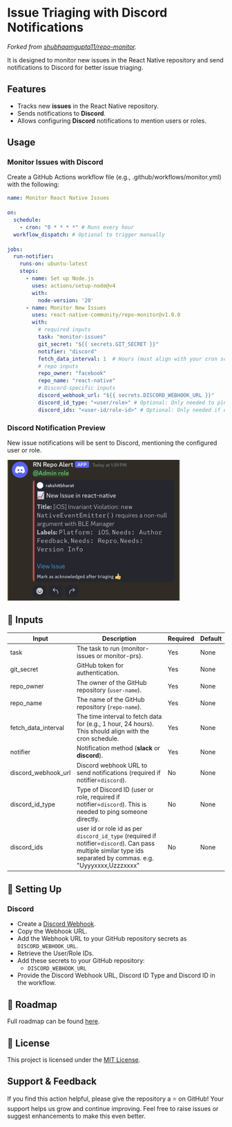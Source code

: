 # Issue Triaging with Discord Notifications

*Forked from [shubhaamgupta11/repo-monitor](https://github.com/shubhaamgupta11/repo-monitor).*

It is designed to monitor new issues in the React Native repository and send notifications to Discord for better issue triaging.

## Features

- Tracks new **issues** in the React Native repository.
- Sends notifications to **Discord**.
- Allows configuring **Discord** notifications to mention users or roles.

## Usage

### Monitor Issues with Discord

Create a GitHub Actions workflow file (e.g., .github/workflows/monitor.yml) with the following:

```yml
name: Monitor React Native Issues

on:
  schedule:
    - cron: "0 * * * *" # Runs every hour
  workflow_dispatch: # Optional to trigger manually

jobs:
  run-notifier:
    runs-on: ubuntu-latest
    steps:
      - name: Set up Node.js
        uses: actions/setup-node@v4
        with:
          node-version: '20'
      - name: Monitor New Issues
        uses: react-native-community/repo-monitor@v1.0.0
        with:
          # required inputs
          task: "monitor-issues"
          git_secret: "${{ secrets.GIT_SECRET }}"
          notifier: "discord"
          fetch_data_interval: 1  # Hours (must align with your cron schedule)
          # repo inputs
          repo_owner: "facebook"
          repo_name: "react-native"
          # Discord-specific inputs
          discord_webhook_url: "${{ secrets.DISCORD_WEBHOOK_URL }}"
          discord_id_type: "<user/role>" # Optional: Only needed to ping someone directly.
          discord_ids: "<user-id/role-id>" # Optional: Only needed if discord_id_type is provided. Can pass multiple similar type ids separated by commas. e.g. "Uyyyxxxx,Uzzzxxxx"
```

### Discord Notification Preview

New issue notifications will be sent to Discord, mentioning the configured user or role.

<img src="./assets/discord-issue-notification.png" alt="Discord Issue Notification" width="400"/>

## 🔧 Inputs

| Input | Description | Required | Default |
| ----- | ----------- | -------- | ------- |
| task | The task to run (monitor-issues or monitor-prs). | Yes | None |
| git_secret | GitHub token for authentication. | Yes | None |
| repo_owner | The owner of the GitHub repository (`user-name`). | Yes | None |
| repo_name | The name of the GitHub repository (`repo-name`). | Yes | None |
| fetch_data_interval | The time interval to fetch data for (e.g., 1 hour, 24 hours). This should align with the cron schedule. | Yes | None |
| notifier | Notification method (**slack** or **discord**). | Yes | None |
| discord_webhook_url | Discord webhook URL to send notifications (required if notifier=`discord`). | No | None |
| discord_id_type | Type of Discord ID (user or role, required if notifier=`discord`). This is needed to ping someone directly. | No | None |
| discord_ids | user id or role id as per `discord_id_type` (required if notifier=`discord`). Can pass multiple similar type ids separated by commas. e.g. "Uyyyxxxx,Uzzzxxxx" | No | None |

## 🔧 Setting Up

### Discord

- Create a [Discord Webhook](https://support.discord.com/hc/en-us/articles/228383668-Intro-to-Webhooks).
- Copy the Webhook URL.
- Add the Webhook URL to your GitHub repository secrets as `DISCORD_WEBHOOK_URL`.
- Retrieve the User/Role IDs.
- Add these secrets to your GitHub repository:
  - `DISCORD_WEBHOOK_URL`
- Provide the Discord Webhook URL, Discord ID Type and Discord ID in the workflow.

## 🔮 Roadmap

Full roadmap can be found [here](https://github.com/shubhaamgupta11/repo-monitor?tab=readme-ov-file#-roadmap).

## 📜 License

This project is licensed under the [MIT License](https://github.com/react-native-community/repo-monitor/blob/main/LICENSE).

## Support & Feedback
If you find this action helpful, please give the repository a ⭐️ on GitHub! Your support helps us grow and continue improving. Feel free to raise issues or suggest enhancements to make this even better.
